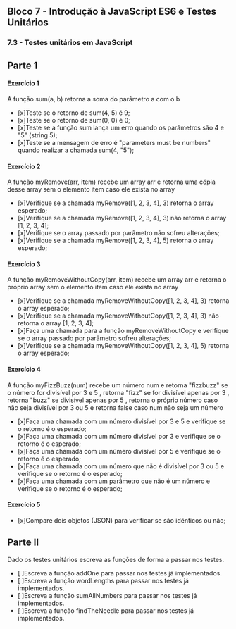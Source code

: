 ## Bloco 7 - Introdução à JavaScript ES6 e Testes Unitários
### 7.3 - Testes unitários em JavaScript

## Parte 1
#### Exercício 1
A função sum(a, b) retorna a soma do parâmetro a com o b

- [x]Teste se o retorno de sum(4, 5) é 9;
- [x]Teste se o retorno de sum(0, 0) é 0;
- [x]Teste se a função sum lança um erro quando os parâmetros são 4 e "5" (string 5);
- [x]Teste se a mensagem de erro é "parameters must be numbers" quando realizar a chamada sum(4, "5");

#### Exercício 2
A função myRemove(arr, item) recebe um array arr e retorna uma cópia desse array sem o elemento item caso ele exista no array

- [x]Verifique se a chamada myRemove([1, 2, 3, 4], 3) retorna o array esperado;
- [x]Verifique se a chamada myRemove([1, 2, 3, 4], 3) não retorna o array [1, 2, 3, 4];
- [x]Verifique se o array passado por parâmetro não sofreu alterações;
- [x]Verifique se a chamada myRemove([1, 2, 3, 4], 5) retorna o array esperado;

#### Exercício 3
A função myRemoveWithoutCopy(arr, item) recebe um array arr e retorna o próprio array sem o elemento item caso ele exista no array
- [x]Verifique se a chamada myRemoveWithoutCopy([1, 2, 3, 4], 3) retorna o array esperado;
- [x]Verifique se a chamada myRemoveWithoutCopy([1, 2, 3, 4], 3) não retorna o array [1, 2, 3, 4];
- [x]Faça uma chamada para a função myRemoveWithoutCopy e verifique se o array passado por parâmetro sofreu alterações;
- [x]Verifique se a chamada myRemoveWithoutCopy([1, 2, 3, 4], 5) retorna o array esperado;

#### Exercício 4
A função myFizzBuzz(num) recebe um número num e retorna "fizzbuzz" se o número for divisível por 3 e 5 , retorna "fizz" se for divisível apenas por 3 , retorna "buzz" se divisível apenas por 5 , retorna o próprio número caso não seja divisível por 3 ou 5 e retorna false caso num não seja um número

- [x]Faça uma chamada com um número divisível por 3 e 5 e verifique se o retorno é o esperado;
- [x]Faça uma chamada com um número divisível por 3 e verifique se o retorno é o esperado;
- [x]Faça uma chamada com um número divisível por 5 e verifique se o retorno é o esperado;
- [x]Faça uma chamada com um número que não é divisível por 3 ou 5 e verifique se o retorno é o esperado;
- [x]Faça uma chamada com um parâmetro que não é um número e verifique se o retorno é o esperado;

#### Exercício 5
- [x]Compare dois objetos (JSON) para verificar se são idênticos ou não;

## Parte II
Dado os testes unitários escreva as funções de forma a passar nos testes.

- [ ]Escreva a função addOne para passar nos testes já implementados.
- [ ]Escreva a função wordLengths para passar nos testes já implementados.
- [ ]Escreva a função sumAllNumbers para passar nos testes já implementados.
- [ ]Escreva a função findTheNeedle para passar nos testes já implementados.


